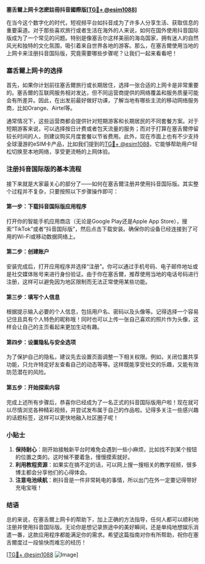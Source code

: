 **塞舌爾上网卡怎麽註冊抖音國際版[[TG💪+ @esim1088](https://t.me/s/esim1088)]**

在当今这个数字化的时代，短视频平台如抖音成为了许多人分享生活、获取信息的重要渠道。对于那些喜欢旅行或者生活在海外的人来说，如何在国外使用抖音国际版成为了一个常见的问题。特别是像塞舌尔这样美丽的海岛国家，拥有迷人的自然风光和独特的文化氛围，吸引着来自世界各地的游客。那么，在塞舌爾使用当地的上网卡来注册抖音国际版，究竟需要哪些步骤呢？让我们一起来看看吧！

### 塞舌爾上网卡的选择

首先，如果你计划前往塞舌爾旅行或长期居住，选择一张合适的上网卡是非常重要的。塞舌爾的互联网服务相对发达，但不同运营商提供的网络覆盖和服务质量可能会有所差异。因此，在出发前最好做好功课，了解当地有哪些主流的移动网络服务商，比如Orange、Airtel等。

通常情况下，这些运营商都会提供针对短期游客和长期居民的不同套餐方案。对于短期游客来说，可以选择按日计费或者包天流量的服务；而对于打算在塞舌爾停留较长时间的人，则建议购买月度套餐以节省费用。此外，现在市面上也有不少支持全球漫游的eSIM卡产品，比如我们提到的[TG💪+ @esim1088](https://t.me/s/esim1088)，它能够帮助用户轻松切换至本地网络，享受更流畅的上网体验。

### 注册抖音国际版的基本流程

接下来就是大家最关心的部分了——如何在塞舌爾注册并使用抖音国际版。其实整个过程并不复杂，只要按照以下步骤操作即可：

#### 第一步：下载抖音国际版应用程序
打开你的智能手机应用商店（无论是Google Play还是Apple App Store），搜索“TikTok”或者“抖音国际版”，然后点击下载安装。确保你的设备已经连接到了可用的Wi-Fi或移动数据网络上。

#### 第二步：创建账户
安装完成后，打开应用程序并选择“注册”。你可以通过手机号码、电子邮件地址或是社交媒体账号来进行身份验证。由于你在塞舌爾，推荐使用当地的电话号码进行注册，这样可以避免因为地区限制而无法正常使用某些功能。

#### 第三步：填写个人信息
根据提示输入必要的个人信息，包括用户名、密码以及头像等。记得选择一个容易记住且具有个人特色的昵称哦！同时也可以上传一张自己喜欢的照片作为头像，这样会让自己的主页看起来更加生动有趣。

#### 第四步：设置隐私与安全选项
为了保护自己的隐私，建议先去设置页面调整一下相关权限。例如，关闭位置共享功能，只允许特定好友查看自己的动态等等。这样既能享受社交的乐趣，又能有效防范潜在的风险。

#### 第五步：开始探索内容
完成上述所有步骤后，恭喜你已经成为了一名正式的抖音国际版用户啦！现在就可以尽情浏览各种精彩视频，并尝试发布属于自己的作品啦。记得多关注一些感兴趣的话题标签，这样可以更快地融入社区圈子呢！

### 小贴士

1. **保持耐心**：刚开始接触新平台时难免会遇到一些小麻烦，比如找不到某个按钮的位置之类的。这时候不要着急，慢慢摸索就好。
2. **利用教程资源**：如果实在搞不定的话，可以网上搜一搜相关的教学视频，很多博主都会分享他们的心得体会。
3. **注意电池续航**：刷抖音是一件非常耗电的事情，所以出门在外一定要记得带好充电宝哦！

### 结语

总的来说，在塞舌爾上网卡的帮助下，加上正确的方法指导，任何人都可以顺利地注册并使用抖音国际版。无论你是想记录旅途中的美好瞬间，还是单纯地想娱乐消遣一番，这款应用程序都能满足你的需求。希望这篇指南对你有所帮助，祝你在塞舌爾度过一段愉快而难忘的经历！

[[TG💪+ @esim1088](https://t.me/s/esim1088) ![Image](https://i.postimg.cc/4NQfJmqS/Snipaste-2025-05-13-00-14-12.png)]